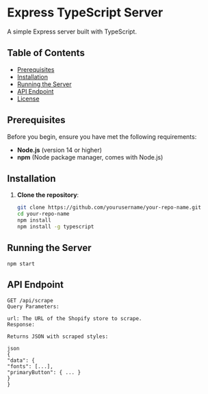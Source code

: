 # Express TypeScript Server

A simple Express server built with TypeScript.

## Table of Contents

- [Prerequisites](#prerequisites)
- [Installation](#installation)
- [Running the Server](#running-the-server)
- [API Endpoint](#api-endpoint)
- [License](#license)

## Prerequisites

Before you begin, ensure you have met the following requirements:

- **Node.js** (version 14 or higher)
- **npm** (Node package manager, comes with Node.js)

## Installation

1. **Clone the repository**:
   ```bash
   git clone https://github.com/yourusername/your-repo-name.git
   cd your-repo-name
   npm install
   npm install -g typescript
   ```

## Running the Server

```
npm start
```

## API Endpoint

```
GET /api/scrape
Query Parameters:

url: The URL of the Shopify store to scrape.
Response:

Returns JSON with scraped styles:

json
{
"data": {
"fonts": [...],
"primaryButton": { ... }
}
}

```

